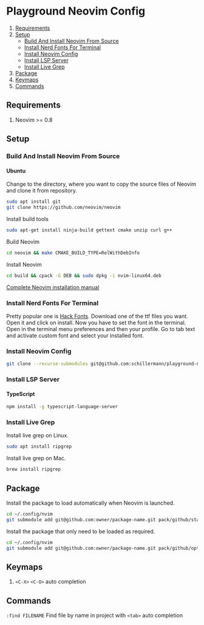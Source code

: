 # Playground Neovim Config

1. [Requirements](#requirements)
2. [Setup](#setup)
   - [Build And Install Neovim From Source](#build-and-install-neovim-from-source)
   - [Install Nerd Fonts For Terminal](#install-nerd-fonts-for-terminal)
   - [Install Neovim Config](#install-neovim-config)
   - [Install LSP Server](#install-lsp-server)
   - [Install Live Grep](#install-live-grep)
3. [Package](#package)
4. [Keymaps](#keymaps)
5. [Commands](#commands)

## Requirements

1. Neovim >= 0.8

## Setup

### Build And Install Neovim From Source

#### Ubuntu

Change to the directory, where you want to copy the source files of Neovim and clone it from repository.

```sh
sudo apt install git
git clone https://github.com/neovim/neovim
```

Install build tools

```sh
sudo apt-get install ninja-build gettext cmake unzip curl g++
```

Build Neovim

```sh
cd neovim && make CMAKE_BUILD_TYPE=RelWithDebInfo
```

Install Neovim

```sh
cd build && cpack -G DEB && sudo dpkg -i nvim-linux64.deb
```

[Complete Neovim installation manual](https://github.com/neovim/neovim/wiki/Building-Neovim)

### Install Nerd Fonts For Terminal

Pretty popular one is [Hack Fonts](https://github.com/ryanoasis/nerd-fonts/tree/master/patched-fonts/Hack).
Download one of the ttf files you want.
Open it and click on install.
Now you have to set the font in the terminal.
Open in the terminal menu preferences and then your profile.
Go to tab text and activate custom font and select your installed font.

### Install Neovim Config

```sh
git clone --recurse-submodules git@github.com:schillermann/playground-nvim-config.git ~/.config/nvim
```

### Install LSP Server

#### TypeScript

```sh
npm install -g typescript-language-server
```

### Install Live Grep

Install live grep on Linux.

```sh
sudo apt install ripgrep
```

Install live grep on Mac.

```sh
brew install ripgrep
```

## Package

Install the package to load automatically when Neovim is launched.

```sh
cd ~/.config/nvim
git submodule add git@github.com:owner/package-name.git pack/github/start/package-name
```

Install the package that only need to be loaded as required.

```sh
cd ~/.config/nvim
git submodule add git@github.com:owner/package-name.git pack/github/opt/package-name
```

## Keymaps

1. `<C-X>` `<C-O>` auto completion

## Commands

`:find FILENAME` Find file by name in project with `<tab>` auto completion
